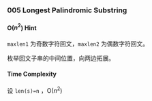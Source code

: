 ### 005 Longest Palindromic Substring

#### O($n^2$) Hint

`maxlen1` 为奇数字符回文，`maxlen2` 为偶数字符回文。

枚举回文子串的中间位置，向两边拓展。

#### Time Complexity

设 `len(s)=n` ，O($n^2$)

